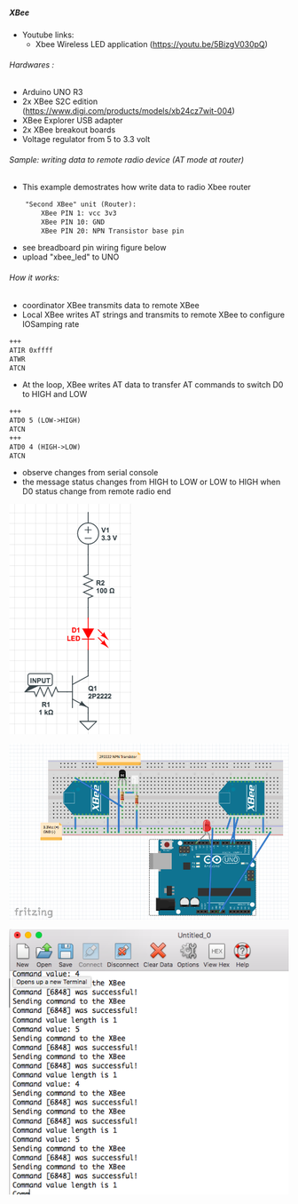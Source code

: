 ##### XBee #####

- Youtube links:
    - Xbee Wireless LED application (https://youtu.be/5BizgV030pQ)

###### Hardwares :
- Arduino UNO R3
- 2x XBee S2C edition (https://www.digi.com/products/models/xb24cz7wit-004)
- XBee Explorer USB adapter
- 2x XBee breakout boards
- Voltage regulator from 5 to 3.3 volt

###### Sample: writing data to remote radio device (AT mode at router)
- This example demostrates how write data to radio Xbee router

```
    "Second XBee" unit (Router): 
        XBee PIN 1: vcc 3v3 
        XBee PIN 10: GND    
        XBee PIN 20: NPN Transistor base pin
```

- see breadboard pin wiring figure below
- upload "xbee_led" to UNO

###### How it works:
- coordinator XBee transmits data to remote XBee 
- Local XBee writes AT strings and transmits to remote XBee to configure IOSamping rate
```
+++
ATIR 0xffff
ATWR
ATCN
```

- At the loop, XBee writes AT data to transfer AT commands to switch D0 to HIGH and LOW 

```
+++
ATD0 5 (LOW->HIGH)
ATCN
+++
ATD0 4 (HIGH->LOW)
ATCN
```

- observe changes from serial console 
- the message status changes from HIGH to LOW or LOW to HIGH when D0 status change from
  remote radio end

![ScreenShot](https://github.com/boonchu/xbee_led/blob/master/NPN_2P2222_Switch.png)

![ScreenShot](https://github.com/boonchu/xbee_led/blob/master/XBee_PCB_design.png)

![ScreenShot](https://github.com/boonchu/xbee_led/blob/master/output.png)
